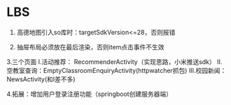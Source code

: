 # LBS
1. 高德地图引入so库时：targetSdkVersion<=28，否则报错   

2. 抽屉布局必须放在最后渲染，否则item点击事件不生效  

3.三个页面 I.活动推荐：   RecommenderActivity（实现思路，小米推送sdk）
           II.空教室查询：EmptyClassroomEnquiryActivity(httpwatcher抓包)
           III.校园新闻：  NewsActivity(和I差不多)
           
4.拓展：增加用户登录注册功能（springboot创建服务器端）  




